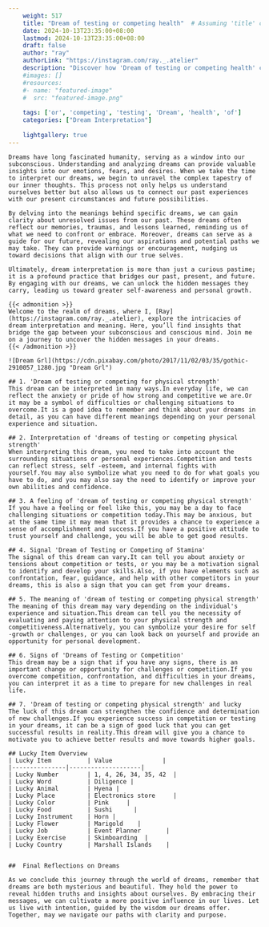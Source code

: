 ```yaml
---
    weight: 517
    title: "Dream of testing or competing health"  # Assuming 'title' column exists
    date: 2024-10-13T23:35:00+08:00
    lastmod: 2024-10-13T23:35:00+08:00
    draft: false
    author: "ray"
    authorLink: "https://instagram.com/ray._.atelier"
    description: "Discover how 'Dream of testing or competing health' can interpret your future and uncover its significant meanings in your life."
    #images: []
    #resources:
    #- name: "featured-image"
    #  src: "featured-image.png"
    
    tags: ['or', 'competing', 'testing', 'Dream', 'health', 'of']
    categories: ["Dream Interpretation"]
    
    lightgallery: true
---
```

    
    Dreams have long fascinated humanity, serving as a window into our subconscious. Understanding and analyzing dreams can provide valuable insights into our emotions, fears, and desires. When we take the time to interpret our dreams, we begin to unravel the complex tapestry of our inner thoughts. This process not only helps us understand ourselves better but also allows us to connect our past experiences with our present circumstances and future possibilities.
    
    By delving into the meanings behind specific dreams, we can gain clarity about unresolved issues from our past. These dreams often reflect our memories, traumas, and lessons learned, reminding us of what we need to confront or embrace. Moreover, dreams can serve as a guide for our future, revealing our aspirations and potential paths we may take. They can provide warnings or encouragement, nudging us toward decisions that align with our true selves.
    
    Ultimately, dream interpretation is more than just a curious pastime; it is a profound practice that bridges our past, present, and future. By engaging with our dreams, we can unlock the hidden messages they carry, leading us toward greater self-awareness and personal growth.
    
    {{< admonition >}}
    Welcome to the realm of dreams, where I, [Ray](https://instagram.com/ray._.atelier), explore the intricacies of dream interpretation and meaning. Here, you’ll find insights that bridge the gap between your subconscious and conscious mind. Join me on a journey to uncover the hidden messages in your dreams.
    {{< /admonition >}}
    
    ![Dream Grl](https://cdn.pixabay.com/photo/2017/11/02/03/35/gothic-2910057_1280.jpg "Dream Grl")
    
    ## 1. 'Dream of testing or competing for physical strength'
    This dream can be interpreted in many ways.In everyday life, we can reflect the anxiety or pride of how strong and competitive we are.Or it may be a symbol of difficulties or challenging situations to overcome.It is a good idea to remember and think about your dreams in detail, as you can have different meanings depending on your personal experience and situation.
    
    ## 2. Interpretation of 'dreams of testing or competing physical strength'
    When interpreting this dream, you need to take into account the surrounding situations or personal experiences.Competition and tests can reflect stress, self -esteem, and internal fights with yourself.You may also symbolize what you need to do for what goals you have to do, and you may also say the need to identify or improve your own abilities and confidence.
    
    ## 3. A feeling of 'dream of testing or competing physical strength'
    If you have a feeling or feel like this, you may be a day to face challenging situations or competition today.This may be anxious, but at the same time it may mean that it provides a chance to experience a sense of accomplishment and success.If you have a positive attitude to trust yourself and challenge, you will be able to get good results.
    
    ## 4. Signal 'Dream of Testing or Competing of Stamina'
    The signal of this dream can vary.It can tell you about anxiety or tensions about competition or tests, or you may be a motivation signal to identify and develop your skills.Also, if you have elements such as confrontation, fear, guidance, and help with other competitors in your dreams, this is also a sign that you can get from your dreams.
    
    ## 5. The meaning of 'dream of testing or competing physical strength'
    The meaning of this dream may vary depending on the individual's experience and situation.This dream can tell you the necessity of evaluating and paying attention to your physical strength and competitiveness.Alternatively, you can symbolize your desire for self -growth or challenges, or you can look back on yourself and provide an opportunity for personal development.
    
    ## 6. Signs of 'Dreams of Testing or Competition'
    This dream may be a sign that if you have any signs, there is an important change or opportunity for challenges or competition.If you overcome competition, confrontation, and difficulties in your dreams, you can interpret it as a time to prepare for new challenges in real life.
    
    ## 7. 'Dream of testing or competing physical strength' and lucky
    The luck of this dream can strengthen the confidence and determination of new challenges.If you experience success in competition or testing in your dreams, it can be a sign of good luck that you can get successful results in reality.This dream will give you a chance to motivate you to achieve better results and move towards higher goals.
    
    ## Lucky Item Overview
    | Lucky Item          | Value              |
    |---------------|--------------------|
    | Lucky Number        | 1, 4, 26, 34, 35, 42  |
    | Lucky Word          | Diligence |
    | Lucky Animal        | Hyena |
    | Lucky Place         | Electronics store     |
    | Lucky Color         | Pink     |
    | Lucky Food          | Sushi      |
    | Lucky Instrument    | Horn |
    | Lucky Flower        | Marigold    |
    | Lucky Job           | Event Planner       |
    | Lucky Exercise      | Skimboarding  |
    | Lucky Country       | Marshall Islands    |
    
    
    ##  Final Reflections on Dreams
    
    As we conclude this journey through the world of dreams, remember that dreams are both mysterious and beautiful. They hold the power to reveal hidden truths and insights about ourselves. By embracing their messages, we can cultivate a more positive influence in our lives. Let us live with intention, guided by the wisdom our dreams offer. Together, may we navigate our paths with clarity and purpose.
    